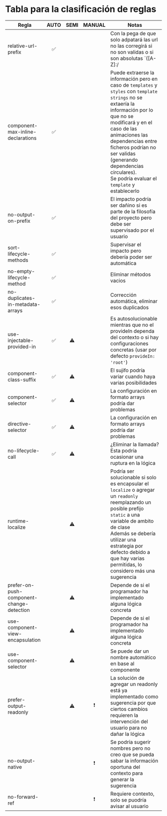 # Tabla para la clasificación de reglas
| Regla | AUTO | SEMI | MANUAL | Notas |
| --- | :--: | :--: | :--: | --- |
| relative-url-prefix                       | ✅ |   |   | Con la pega de que solo adpatará las url no las corregirá si no son validas o si son absolutas `(\[A-Z]:/ | /)` |
| component-max-inline-declarations         | ✅ |   |   | Puede extraerse la información pero en caso de `templates` y `styles` con `template strings` no se extaería la información por lo que no se modificará y en el caso de las animaciones las dependencias entre ficheros podrían no ser validas (generando dependencias circulares).<br>Se podría evaluar el `template` y establecerlo |
| no-output-on-prefix                       | ✅ |   |   | El impacto podría ser dañino si es parte de la filosofía del proyecto pero debe ser supervisado por el usuario |
| sort-lifecycle-methods                    | ✅ |   |   | Supervisar el impacto pero debería poder ser automática |
| no-empty-lifecycle-method                 | ✅ |   |   | Eliminar métodos vacios |
| no-duplicates-in-metadata-arrays          | ✅ |   |   | Corrección automática, eliminar esos duplicados |
| use-injectable-provided-in                | ✅ | ⚠ |   | Es autosolucionable mientras que no el provideIn dependa del contexto o si hay configuraciones concretas (usar por defecto `provideIn: 'root'`) |
| component-class-suffix                    | ✅ | ⚠ |   | El sujifo podría variar cuando haya varias posibilidades |
| component-selector                        | ✅ | ⚠ |   | La configuración en formato arrays podría dar problemas |
| directive-selector                        | ✅ | ⚠ |   | La configuración en formato arrays podría dar problemas |
| no-lifecycle-call                         | ✅ | ⚠ |   | ¿Eliminar la llamada? Esta podría ocasionar una ruptura en la lógica |
| runtime-localize                          |   | ⚠ |   | Podría ser solucionable si solo es encapsular el `localize` o agregar un `readonly` reemplazando un posible prefijo `static` a una variable de ambito de clase<br>Además se debería utilizar una estrategia por defecto debido a que hay varias permitidas, lo considero más una sugerencia|
| prefer-on-push-component-change-detection |    | ⚠ |   | Depende de si el programador ha implementado alguna lógica concreta |
| use-component-view-encapsulation          |    | ⚠ |   | Depende de si el programador ha implementado alguna lógica concreta |
| use-component-selector                    |   | ⚠ |   | Se puede dar un nombre automático en base al componente |
| prefer-output-readonly                    |   | ⚠ | ❗ | La solución de agregar un readonly está ya implementado como sugerencia por que ciertos cambios requieren la intervención del usuario para no dañar la lógica |
| no-output-native                          |   |   | ❗ | Se podría sugerir nombres pero no creo que se pueda sabar la información oportuna del contexto para generar la sugerencia |
| no-forward-ref                            |   |   | ❗ | Requiere contexto, solo se puodría avisar al usuario |